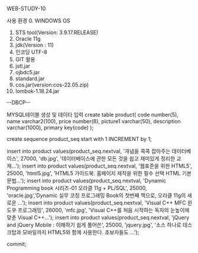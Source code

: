 WEB-STUDY-10

사용 환경
0. WINDOWS OS
1. STS tool(Version: 3.9.17.RELEASE)
2. Oracle 11g
3. jdk(Version : 11)
4. 인코딩 UTF-8
5. GIT 활용
6. jstl.jar
7. ojbdc5.jar
8. standard.jar
9. cos.jar(version:cos-22.05.zip)
10. lombok-1.18.24.jar

--DBCP--
<Resource name="jdbc/myoracle" auth="Container"
  type="javax.sql.DataSource" driverClassName="oracle.jdbc.OracleDriver"
  url="jdbc:oracle:thin:@127.0.0.1:1521:XE"
  username="scott" password="tiger" maxTotal="20" maxIdle="10"
  maxWaitMillis="-1"/>
			              
			              
			              

MYSQL테이블 생성 및 데이타 입력
create table product(
    code number(5),
    name varchar2(100),
    price number(8),
    picture1 varchar(50),
    description varchar(1000),
    primary key(code)
);

create sequence product_seq start with 1 INCREMENT by 1;

insert into product values(product_seq.nextval, '개념을 콕콕 잡아주는 데이터베이스', 27000, 'db.jpg', '데이터베이스에 관한 모든 것을 쉽고 재미있게 정리한 교재...');
insert into product values(product_seq.nextval, '웹표준을 위한 HTML5', 25000, 'html5.jpg', 'HTML5 가이드북. 홈페이지 제작을 위한 필수 선택 HTML 기본 문법...');
insert into product values(product_seq.nextval, 'Dynamic Programming book 시리즈-01 오라클 11g + PL/SQL', 25000, 'oracle.jpg','Dynamic 실무 코칭 프로그래밍 Book의 첫번째 책으로, 오라클 11g의 새로운 ...');
insert into product values(product_seq.nextval, 'Visual C++ MFC 윈도우 프로그래밍', 26000, 'mfc.jpg', 'Visual C++를 처음 시작하는 독자의 눈높이에 맞춘 Visual C++...');
insert into product values(product_seq.nextval, 'jQuery and jQuery Mobile : 이해하기 쉽게 풀어쓴', 25000, 'jquery.jpg', '소스 하나로 데스크탑과 모바일까지 HTML5와 함께 사용한다. 초보자들도 ...');

commit;
